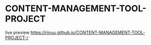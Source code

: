 # CONTENT-MANAGEMENT-TOOL-PROJECT
live preview 
https://rinuu.github.io/CONTENT-MANAGEMENT-TOOL-PROJECT-/
